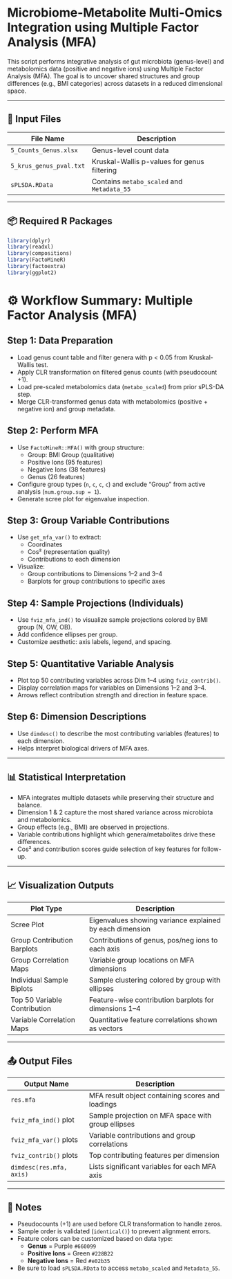# Microbiome-Metabolite Multi-Omics Integration using Multiple Factor Analysis (MFA)

This script performs integrative analysis of gut microbiota (genus-level) and metabolomics data (positive and negative ions) using Multiple Factor Analysis (MFA). The goal is to uncover shared structures and group differences (e.g., BMI categories) across datasets in a reduced dimensional space.

---

## 📂 Input Files

| File Name                                  | Description                                  |
|--------------------------------------------|----------------------------------------------|
| `5_Counts_Genus.xlsx`                      | Genus-level count data                       |
| `5_krus_genus_pval.txt`                    | Kruskal-Wallis p-values for genus filtering  |
| `sPLSDA.RData`                             | Contains `metabo_scaled` and `Metadata_55`  |

---

## 📦 Required R Packages

```r
library(dplyr)
library(readxl)
library(compositions)
library(FactoMineR)
library(factoextra)
library(ggplot2)
```



# ⚙️ Workflow Summary: Multiple Factor Analysis (MFA)

## Step 1: Data Preparation
- Load genus count table and filter genera with p < 0.05 from Kruskal-Wallis test.
- Apply CLR transformation on filtered genus counts (with pseudocount +1).
- Load pre-scaled metabolomics data (`metabo_scaled`) from prior sPLS-DA step.
- Merge CLR-transformed genus data with metabolomics (positive + negative ion) and group metadata.

## Step 2: Perform MFA
- Use `FactoMineR::MFA()` with group structure:
  - Group: BMI Group (qualitative)
  - Positive Ions (95 features)
  - Negative Ions (38 features)
  - Genus (26 features)
- Configure group types (`n`, `c`, `c`, `c`) and exclude “Group” from active analysis (`num.group.sup = 1`).
- Generate scree plot for eigenvalue inspection.

## Step 3: Group Variable Contributions
- Use `get_mfa_var()` to extract:
  - Coordinates
  - Cos² (representation quality)
  - Contributions to each dimension
- Visualize:
  - Group contributions to Dimensions 1–2 and 3–4
  - Barplots for group contributions to specific axes

## Step 4: Sample Projections (Individuals)
- Use `fviz_mfa_ind()` to visualize sample projections colored by BMI group (N, OW, OB).
- Add confidence ellipses per group.
- Customize aesthetic: axis labels, legend, and spacing.

## Step 5: Quantitative Variable Analysis
- Plot top 50 contributing variables across Dim 1–4 using `fviz_contrib()`.
- Display correlation maps for variables on Dimensions 1–2 and 3–4.
- Arrows reflect contribution strength and direction in feature space.

## Step 6: Dimension Descriptions
- Use `dimdesc()` to describe the most contributing variables (features) to each dimension.
- Helps interpret biological drivers of MFA axes.

---

## 📊 Statistical Interpretation
- MFA integrates multiple datasets while preserving their structure and balance.
- Dimension 1 & 2 capture the most shared variance across microbiota and metabolomics.
- Group effects (e.g., BMI) are observed in projections.
- Variable contributions highlight which genera/metabolites drive these differences.
- Cos² and contribution scores guide selection of key features for follow-up.

---

## 📈 Visualization Outputs

| Plot Type                   | Description                                                   |
|----------------------------|---------------------------------------------------------------|
| Scree Plot                 | Eigenvalues showing variance explained by each dimension      |
| Group Contribution Barplots| Contributions of genus, pos/neg ions to each axis             |
| Group Correlation Maps     | Variable group locations on MFA dimensions                    |
| Individual Sample Biplots  | Sample clustering colored by group with ellipses              |
| Top 50 Variable Contribution| Feature-wise contribution barplots for dimensions 1–4         |
| Variable Correlation Maps  | Quantitative feature correlations shown as vectors            |

---

## 📤 Output Files

| Output Name           | Description                                                     |
|-----------------------|-----------------------------------------------------------------|
| `res.mfa`             | MFA result object containing scores and loadings                |
| `fviz_mfa_ind()` plot | Sample projection on MFA space with group ellipses              |
| `fviz_mfa_var()` plots| Variable contributions and group correlations                   |
| `fviz_contrib()` plots| Top contributing features per dimension                         |
| `dimdesc(res.mfa, axis)`| Lists significant variables for each MFA axis                  |

---

## 📝 Notes
- Pseudocounts (+1) are used before CLR transformation to handle zeros.
- Sample order is validated (`identical()`) to prevent alignment errors.
- Feature colors can be customized based on data type:
  - **Genus** = Purple `#660099`
  - **Positive Ions** = Green `#228B22`
  - **Negative Ions** = Red `#e02b35`
- Be sure to load `sPLSDA.RData` to access `metabo_scaled` and `Metadata_55`.
